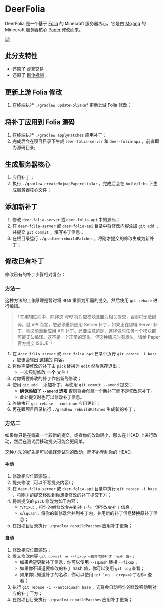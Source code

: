 # DeerFolia

DeerFolia 是一个基于 [Folia](https://papermc.io/software/folia) 的 Minecraft
服务器核心，它是由 [Mojang](https://mojang.com) 的 Minecraft 服务器核心 [Paper](https://papermc.io) 修改而来。

![](https://ssl.lunadeer.cn:14437/i/2024/03/26/660237f7388c3.png)

## 此分支特性

- 还原了 [虚空交易](patches/server/0002-Allow-void-trading.patch)；
- 还原了 [刷沙机制](patches/server/0003-Sand-duplication.patch)；

## 更新上游 Folia 修改

1. 在终端执行 `./gradlew updateFoliaRef` 更新上游 Folia 修改；

## 将补丁应用到 Folia 源码

1. 在终端执行 `./gradlew applyPatches` 应用补丁；
2. 完成后会在项目目录下生成 `deer-folia-server` 和 `deer-folia-api` ，前者即为源码目录;

## 生成服务器核心

1. 应用补丁；
2. 执行 `./gradlew createMojmapPaperclipJar` ，完成后会在 `build/libs` 下生成服务器核心文件；

## 添加新补丁

1. 修改 `deer-folia-server` 或 `deer-folia-api` 中的源码；
2. 在 `deer-folia-server` 或 `deer-folia-api` 目录中将修改内容添加 `git add .` 并提交 `git commit` ，填写补丁信息；
3. 在根目录运行 `./gradlew rebuildPatches` ，将刚才提交的修改生成为新补丁；

## 修改已有补丁

修改已有的补丁步骤相对复杂：

### 方法一

这种方法的工作原理是暂时将 `HEAD` 重置为所需的提交，然后使用 `git rebase` 进行编辑。

> ❗ 在编辑过程中，除非您 *同时* 将对应模块重置为相关提交，否则将无法编译。就 API 而言，您必须重新应用 Server 补丁，如果正在编辑
> Server 补丁，则必须重新应用 API 补丁。还要注意的是，这样做时任何一个模块都可能无法编译。这不是一个正常的现象，但这种情况时有发生。请给
> Paper 官方提交 ISSUE ！

1. 在 `deer-folia-server` 或 `deer-folia-api` 目录中执行 `git rebase -i base`
   ，应该会输出 [这样的](https://gist.github.com/zachbr/21e92993cb99f62ffd7905d7b02f3159) 内容。
2. 将你需要修改的补丁由 `pick` 替换为 `edit` 然后保存退出；
    - 一次只能修改 **一个** 文件！
3. 对你需要修改的补丁作出新的修改；
4. 使用 `git add .` 添加补丁，再使用 `git commit --amend` 提交；
    - **确保添加了 `--amend` 选项** 否则将会创建一个新补丁而不是修改原补丁。
    - 此处提交时也可以修改补丁信息。
5. 终端执行 `git rebase --continue` 应用更新；
6. 再在跟项目目录执行 `./gradlew rebuildPatches` 生成新的补丁；

### 方法二

如果你只是在编辑一个较新的提交，或者你的改动很小，那么在 HEAD 上进行改动，然后在测试后移动提交可能会更简单。

这种方法的好处是可以编译测试你的改动，而不必弄乱你的 HEAD。

#### 手动

1. 修改相应位置源码；
2. 提交修改（可以不写提交内容）；
3. 在 `deer-folia-server` 或 `deer-folia-api` 目录中执行 `git rebase -i base` ，将刚才的提交移动到你想要修改的补丁提交下方；
4. 将新提交的 `pick` 修改为如下内容：
    - `f`/`fixup`：将你的新修改合并到补丁内，但不改变补丁信息；
    - `s`/`squash`：将你的新修改合并到补丁内，并用新的补丁信息替换原补丁信息；
5. 在跟项目目录执行 `./gradlew rebuildPatches` 应用补丁更新；

#### 自动

1. 修改相应位置源码；
2. 提交修改内容 `git commit -a --fixup <要修改的补丁 hash 值>`；
    - 如果希望更新补丁信息，你可以使用 `--squash` 替换 `--fixup`；
    - 如果你不知道要修改的补丁 hash 值，你可以使用 `git log` 查看；
    - 如果你只知道补丁的名称，你可以使用 `git log --grep=<补丁名称>` 查看；
3. 执行 `git rebase -i --autosquash base` ，这将会自动将你的修改移动到对应的补丁下方；
4. 在跟项目目录执行 `./gradlew rebuildPatches` 应用补丁更新；
